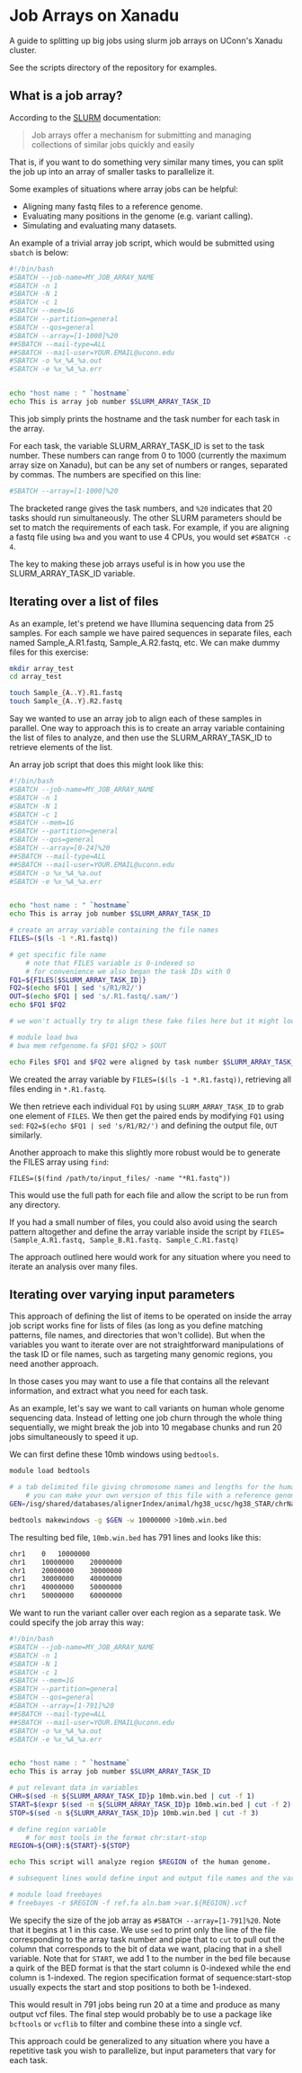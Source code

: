 # Job Arrays on Xanadu

A guide to splitting up big jobs using slurm job arrays on UConn's Xanadu cluster. 

See the scripts directory of the repository for examples. 

## What is a job array?

According to the [SLURM](https://slurm.schedmd.com/job_array.html) documentation:

>Job arrays offer a mechanism for submitting and managing collections of similar jobs quickly and easily

That is, if you want to do something very similar many times, you can split the job up into an array of smaller tasks to parallelize it. 

Some examples of situations where array jobs can be helpful:

- Aligning many fastq files to a reference genome.
- Evaluating many positions in the genome (e.g. variant calling). 
- Simulating and evaluating many datasets. 

An example of a trivial array job script, which would be submitted using `sbatch` is below:


```bash
#!/bin/bash
#SBATCH --job-name=MY_JOB_ARRAY_NAME
#SBATCH -n 1
#SBATCH -N 1
#SBATCH -c 1
#SBATCH --mem=1G
#SBATCH --partition=general
#SBATCH --qos=general
#SBATCH --array=[1-1000]%20
##SBATCH --mail-type=ALL
##SBATCH --mail-user=YOUR.EMAIL@uconn.edu
#SBATCH -o %x_%A_%a.out
#SBATCH -e %x_%A_%a.err


echo "host name : " `hostname`
echo This is array job number $SLURM_ARRAY_TASK_ID


```

This job simply prints the hostname and the task number for each task in the array. 

For each task, the variable SLURM_ARRAY_TASK_ID is set to the task number. These numbers can range from 0 to 1000 (currently the maximum array size on Xanadu), but can be any set of numbers or ranges, separated by commas. The numbers are specified on this line:

```bash
#SBATCH --array=[1-1000]%20
```

The bracketed range gives the task numbers, and `%20` indicates that 20 tasks should run simultaneously. The other SLURM parameters should be set to match the requirements of each task. For example, if you are aligning a fastq file using `bwa` and you want to use 4 CPUs, you would set `#SBATCH -c 4`. 

The key to making these job arrays useful is in how you use the SLURM_ARRAY_TASK_ID variable. 

## Iterating over a list of files

As an example, let's pretend we have Illumina sequencing data from 25 samples. For each sample we have paired sequences in separate files, each named Sample_A.R1.fastq, Sample_A.R2.fastq, etc. We can make dummy files for this exercise:

```bash
mkdir array_test
cd array_test

touch Sample_{A..Y}.R1.fastq
touch Sample_{A..Y}.R2.fastq
```

Say we wanted to use an array job to align each of these samples in parallel. One way to approach this is to create an array variable containing the list of files to analyze, and then use the SLURM_ARRAY_TASK_ID to retrieve elements of the list. 

An array job script that does this might look like this:

```bash
#!/bin/bash
#SBATCH --job-name=MY_JOB_ARRAY_NAME
#SBATCH -n 1
#SBATCH -N 1
#SBATCH -c 1
#SBATCH --mem=1G
#SBATCH --partition=general
#SBATCH --qos=general
#SBATCH --array=[0-24]%20
##SBATCH --mail-type=ALL
##SBATCH --mail-user=YOUR.EMAIL@uconn.edu
#SBATCH -o %x_%A_%a.out
#SBATCH -e %x_%A_%a.err


echo "host name : " `hostname`
echo This is array job number $SLURM_ARRAY_TASK_ID

# create an array variable containing the file names
FILES=($(ls -1 *.R1.fastq))

# get specific file name
	# note that FILES variable is 0-indexed so
	# for convenience we also began the task IDs with 0
FQ1=${FILES[$SLURM_ARRAY_TASK_ID]}
FQ2=$(echo $FQ1 | sed 's/R1/R2/')
OUT=$(echo $FQ1 | sed 's/.R1.fastq/.sam/')
echo $FQ1 $FQ2

# we won't actually try to align these fake files here but it might look like:

# module load bwa
# bwa mem refgenome.fa $FQ1 $FQ2 > $OUT

echo Files $FQ1 and $FQ2 were aligned by task number $SLURM_ARRAY_TASK_ID on $(date)

```

We created the array variable by `FILES=($(ls -1 *.R1.fastq))`, retrieving all files ending in `*.R1.fastq`. 

We then retrieve each individual `FQ1` by using `SLURM_ARRAY_TASK_ID` to grab one element of `FILES`. We then get the paired ends by modifying `FQ1` using `sed`: `FQ2=$(echo $FQ1 | sed 's/R1/R2/')` and defining the output file, `OUT` similarly. 

Another approach to make this slightly more robust would be to generate the FILES array using `find`:

`FILES=($(find /path/to/input_files/ -name "*R1.fastq"))`

This would use the full path for each file and allow the script to be run from any directory. 

If you had a small number of files, you could also avoid using the search pattern altogether and define the array variable inside the script by `FILES=(Sample_A.R1.fastq, Sample_B.R1.fastq. Sample_C.R1.fastq)`

The approach outlined here would work for any situation where you need to iterate an analysis over many files. 

## Iterating over varying input parameters

This approach of defining the list of items to be operated on inside the array job script works fine for lists of files (as long as you define matching patterns, file names, and directories that won't collide). But when the variables you want to iterate over are not straightforward manipulations of the task ID or file names, such as targeting many genomic regions, you need another approach. 

In those cases you may want to use a file that contains all the relevant information, and extract what you need for each task. 

As an example, let's say we want to call variants on human whole genome sequencing data. Instead of letting one job churn through the whole thing sequentially, we might break the job into 10 megabase chunks and run 20 jobs simultaneously to speed it up. 

We can first define these 10mb windows using `bedtools`. 

```bash
module load bedtools

# a tab delimited file giving chromosome names and lengths for the human genome
	# you can make your own version of this file with a reference genome and "samtools faidx"
GEN=/isg/shared/databases/alignerIndex/animal/hg38_ucsc/hg38_STAR/chrNameLength.txt

bedtools makewindows -g $GEN -w 10000000 >10mb.win.bed
```

The resulting bed file, `10mb.win.bed` has 791 lines and looks like this:

```bash
chr1	0	10000000
chr1	10000000	20000000
chr1	20000000	30000000
chr1	30000000	40000000
chr1	40000000	50000000
chr1	50000000	60000000
```

We want to run the variant caller over each region as a separate task. We could specify the job array this way:

```bash
#!/bin/bash
#SBATCH --job-name=MY_JOB_ARRAY_NAME
#SBATCH -n 1
#SBATCH -N 1
#SBATCH -c 1
#SBATCH --mem=1G
#SBATCH --partition=general
#SBATCH --qos=general
#SBATCH --array=[1-791]%20
##SBATCH --mail-type=ALL
##SBATCH --mail-user=YOUR.EMAIL@uconn.edu
#SBATCH -o %x_%A_%a.out
#SBATCH -e %x_%A_%a.err


echo "host name : " `hostname`
echo This is array job number $SLURM_ARRAY_TASK_ID

# put relevant data in variables
CHR=$(sed -n ${SLURM_ARRAY_TASK_ID}p 10mb.win.bed | cut -f 1)
START=$(expr $(sed -n ${SLURM_ARRAY_TASK_ID}p 10mb.win.bed | cut -f 2) + 1)
STOP=$(sed -n ${SLURM_ARRAY_TASK_ID}p 10mb.win.bed | cut -f 3)

# define region variable
	# for most tools in the format chr:start-stop
REGION=${CHR}:${START}-${STOP}

echo This script will analyze region $REGION of the human genome. 

# subsequent lines would define input and output file names and the variant caller, e.g:

# module load freebayes
# freebayes -r $REGION -f ref.fa aln.bam >var.${REGION}.vcf

```

We specify the size of the job array as `#SBATCH --array=[1-791]%20`. Note that it begins at 1 in this case. We use `sed` to print only the line of the file corresponding to the array task number and pipe that to `cut` to pull out the column that corresponds to the bit of data we want, placing that in a shell variable. Note that for `START`, we add 1 to the number in the bed file because a quirk of the BED format is that the start column is 0-indexed while the end column is 1-indexed. The region specification format of sequence:start-stop usually expects the start and stop positions to both be 1-indexed. 

This would result in 791 jobs being run 20 at a time and produce as many output vcf files. The final step would probably be to use a package like `bcftools` or `vcflib` to filter and combine these into a single vcf. 

This approach could be generalized to any situation where you have a repetitive task you wish to parallelize, but input parameters that vary for each task. 

